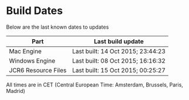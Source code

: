 # Build Dates

Below are the last known dates to updates

Part | Last build update
-----|-----
Mac Engine | Last built: 14 Oct 2015; 23:44:23
Windows Engine | Last built: 08 Oct 2015; 16:16:32
JCR6 Resource Files | Last built: 15 Oct 2015; 00:25:27
All times are in CET (Central European Time: Amsterdam, Brussels, Paris, Madrid)



